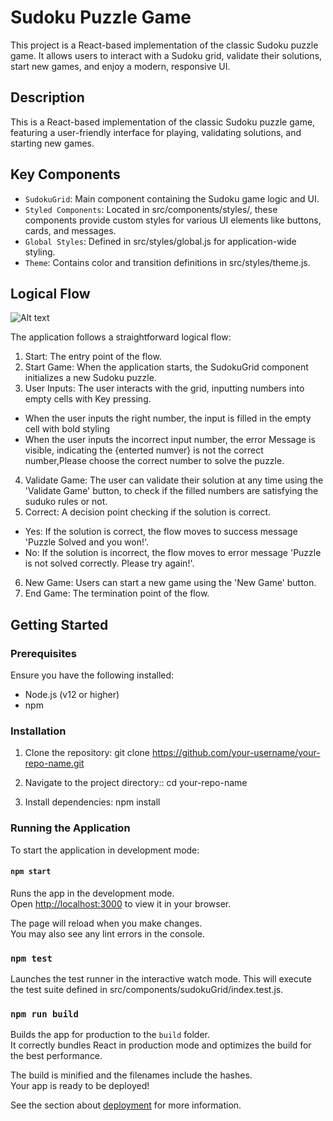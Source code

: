 # Sudoku Puzzle Game

This project is a React-based implementation of the classic Sudoku puzzle game. It allows users to interact with a Sudoku grid, validate their solutions, start new games, and enjoy a modern, responsive UI.

## Description

This is a React-based implementation of the classic Sudoku puzzle game, featuring a user-friendly interface for playing, validating solutions, and starting new games.

## Key Components 

* `SudokuGrid`: Main component containing the Sudoku game logic and UI.
* `Styled Components`: Located in src/components/styles/, these components provide custom styles for various UI elements like buttons, cards, and messages.
* `Global Styles`: Defined in src/styles/global.js for application-wide styling.
* `Theme`: Contains color and transition definitions in src/styles/theme.js.

## Logical Flow

![Alt text](<Pasted Graphic.png>)

The application follows a straightforward logical flow:

1. Start: The entry point of the flow.
2. Start Game: When the application starts, the SudokuGrid component initializes a new Sudoku puzzle.
3. User Inputs: The user interacts with the grid, inputting numbers into empty cells with Key pressing. 
  * When the user inputs the right number, the input is filled in the empty cell with bold styling
  * When the user inputs the incorrect input number, the error Message is visible, indicating the {enterted numver} is not the correct number,Please choose the correct number to solve the puzzle.
4. Validate Game: The user can validate their solution at any time using the 'Validate Game' button, to check if the filled numbers are satisfying the suduko rules or not.
5. Correct: A decision point checking if the solution is correct.
  * Yes: If the solution is correct, the flow moves to success message 'Puzzle Solved and you won!'.
  * No: If the solution is incorrect, the flow moves to error message 'Puzzle is not solved correctly. Please try again!'.
6. New Game: Users can start a new game using the 'New Game' button.
7. End Game:  The termination point of the flow.


## Getting Started

### Prerequisites
Ensure you have the following installed:

* Node.js (v12 or higher)
* npm 


### Installation

1. Clone the repository:
git clone https://github.com/your-username/your-repo-name.git

2. Navigate to the project directory::
cd your-repo-name

3. Install dependencies:
npm install

### Running the Application
To start the application in development mode:

#### `npm start`

Runs the app in the development mode.\
Open [http://localhost:3000](http://localhost:3000) to view it in your browser.

The page will reload when you make changes.\
You may also see any lint errors in the console.

### `npm test`

Launches the test runner in the interactive watch mode.
This will execute the test suite defined in src/components/sudokuGrid/index.test.js.

### `npm run build`

Builds the app for production to the `build` folder.\
It correctly bundles React in production mode and optimizes the build for the best performance.

The build is minified and the filenames include the hashes.\
Your app is ready to be deployed!

See the section about [deployment](https://facebook.github.io/create-react-app/docs/deployment) for more information.





